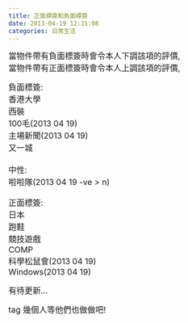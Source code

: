 ```yaml
---
title: 正面標簽和負面標簽
date: 2013-04-19 12:31:08
categories: 日常生活
---
```


  
<span style="font-size: 16px; ">當物件帶有負面標簽時會令本人下調該項的評價,  
當物件帶有正面標簽時會令本人上調該項的評價,</span>  
  
<span style="font-size: 16px; ">負面標簽:  
香港大學  
<span style="font-size: 16px;">西裝  
100毛(<span style="font-size: 16px;">2013 04 19)</span>  
主場新聞(<span style="font-size: 16px;">2013 04 19)  
</span><span style="font-size: 16px;">又一城  
</span>  
中性:  
</span><span style="font-size: 16px;">啦啦隊</span><span style="font-size: 16px;">(2013 04 19 -ve &gt; n)</span></span><span style="font-size: 16px; ">  
</span>  
<span style="font-size: 16px; ">正面標簽:  
日本  
跑鞋  
競技遊戲  
COMP  
<span style="font-size: 16px;">科學松鼠會<span style="font-size: 16px;">(</span><span style="font-size: 16px;">2013 04 19)</span>  
</span>Windows<span style="font-size: 16px;">(</span><span style="font-size: 16px;">2013 04 19)</span></span>

  
<span style="font-size: 16px; ">有待更新...</span>  
  
<span style="font-size: 16px; ">tag 幾個人等他們也做做吧! </span>